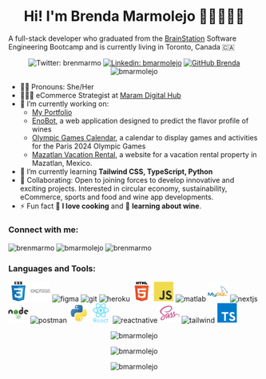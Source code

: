 <h1 align="center">Hi! I'm Brenda Marmolejo 👋🏽👩🏻‍💻</h1>

<p align="left">A full-stack developer who graduated from the <a href="https://brainstation.io/">BrainStation</a> Software Engineering Bootcamp and is currently living in Toronto, Canada 🇨🇦</p>



<div align="center" 
  <a href="https://twitter.com/brenmarmo"><img src="https://img.shields.io/twitter/follow/brenmarmo?style=social" alt="Twitter: brenmarmo" /></a>
  <a href="https://www.linkedin.com/in/bmarmolejo/"><img src="https://img.shields.io/badge/-bmarmolejo-blue?style=flat-square&logo=Linkedin&logoColor=white&link=https://www.linkedin.com/in/bmarmolejo/" alt="Linkedin: bmarmolejo" /></a>
  <a href="https://github.com/bmarmolejo" target="blank" style="div.lp-pom-root .lp-pom-text a {
        text-decoration: none;}"><img src="https://img.shields.io/github/followers/bmarmolejo?label=follow&style=social" alt="GitHub Brenda" /></a>
  <img src="https://komarev.com/ghpvc/?username=bmarmolejo&label=Profile%20views&color=0e75b6&style=flat" alt="bmarmolejo" />
</div>


- 👩🏻 Pronouns: She/Her
- 👩🏻‍💻 eCommerce Strategist at [Maram Digital Hub](http://maramhub.com/)
- 🔭 I’m currently working on:
   - [My Portfolio](https://github.com/bmarmolejo/portfolio)
   - [EnoBot](https://github.com/bmarmolejo/enobot), a web application designed to predict the flavor profile of wines
   - [Olympic Games Calendar](https://github.com/bmarmolejo/olympics), a calendar to display games and activities for the Paris 2024 Olympic Games
   - [Mazatlan Vacation Rental](https://github.com/bmarmolejo/mazatlan), a website for a vacation rental property in Mazatlan, Mexico.
- 🌱 I’m currently learning **Tailwind CSS, TypeScript, Python**
- 👯 Collaborating: Open to joining forces to develop innovative and exciting projects. Interested in circular economy, sustainability, eCommerce, sports and food and wine app developments.
- ⚡ Fun fact 🍳 **I love cooking** and 🍷 **learning about wine**.

<h3 align="left">Connect with me:</h3>
<p align="left">
  <a href="https://twitter.com/brenmarmo" target="blank" style="text-decoration: underline; text-decoration-color: white;"><img align="center" src="https://raw.githubusercontent.com/rahuldkjain/github-profile-readme-generator/master/src/images/icons/Social/twitter.svg" alt="brenmarmo" height="30" width="40" /></a>
  <a href="https://linkedin.com/in/bmarmolejo" target="blank" style="text-decoration: underline; text-decoration-color: white;"><img align="center" src="https://raw.githubusercontent.com/rahuldkjain/github-profile-readme-generator/master/src/images/icons/Social/linked-in-alt.svg" alt="bmarmolejo" height="30" width="40" /></a>
  <a href="https://instagram.com/brenmarmo" target="blank" style="text-decoration: underline; text-decoration-color: white;"><img align="center" src="https://raw.githubusercontent.com/rahuldkjain/github-profile-readme-generator/master/src/images/icons/Social/instagram.svg" alt="brenmarmo" height="30" width="40" /></a>
</p>

<h3 align="left">Languages and Tools:</h3>
<p align="left">
  <a href="https://www.w3schools.com/css/" target="_blank" rel="noreferrer" style="text-decoration: underline; text-decoration-color: white;"><img src="https://raw.githubusercontent.com/devicons/devicon/master/icons/css3/css3-original-wordmark.svg" alt="css3" width="40" height="40"/></a> 
  <a href="https://expressjs.com" target="_blank" rel="noreferrer" style="text-decoration: underline; text-decoration-color: white;"><img src="https://raw.githubusercontent.com/devicons/devicon/master/icons/express/express-original-wordmark.svg" alt="express" width="40" height="40"/></a> 
  <a href="https://www.figma.com/" target="_blank" rel="noreferrer" style="text-decoration: underline; text-decoration-color: white;"><img src="https://www.vectorlogo.zone/logos/figma/figma-icon.svg" alt="figma" width="40" height="40"/></a> 
  <a href="https://git-scm.com/" target="_blank" rel="noreferrer" style="text-decoration: underline; text-decoration-color: white;"><img src="https://www.vectorlogo.zone/logos/git-scm/git-scm-icon.svg" alt="git" width="40" height="40"/></a> 
  <a href="https://heroku.com" target="_blank" rel="noreferrer" style="text-decoration: underline; text-decoration-color: white;"><img src="https://www.vectorlogo.zone/logos/heroku/heroku-icon.svg" alt="heroku" width="40" height="40"/></a> 
  <a href="https://www.w3.org/html/" target="_blank" rel="noreferrer" style="text-decoration: underline; text-decoration-color: white;"><img src="https://raw.githubusercontent.com/devicons/devicon/master/icons/html5/html5-original-wordmark.svg" alt="html5" width="40" height="40"/></a> 
  <a href="https://developer.mozilla.org/en-US/docs/Web/JavaScript" target="_blank" rel="noreferrer" style="text-decoration: underline; text-decoration-color: white;"><img src="https://raw.githubusercontent.com/devicons/devicon/master/icons/javascript/javascript-original.svg" alt="javascript" width="40" height="40"/></a> 
  <a href="https://www.mathworks.com/" target="_blank" rel="noreferrer" style="text-decoration: underline; text-decoration-color: white;"><img src="https://upload.wikimedia.org/wikipedia/commons/2/21/Matlab_Logo.png" alt="matlab" width="40" height="40"/></a> 
  <a href="https://www.mysql.com/" target="_blank" rel="noreferrer" style="text-decoration: underline; text-decoration-color: white;"><img src="https://raw.githubusercontent.com/devicons/devicon/master/icons/mysql/mysql-original-wordmark.svg" alt="mysql" width="40" height="40"/></a> 
  <a href="https://nextjs.org/" target="_blank" rel="noreferrer" style="text-decoration: underline; text-decoration-color: white;"><img src="https://cdn.worldvectorlogo.com/logos/nextjs-2.svg" alt="nextjs" width="40" height="40"/></a> 
  <a href="https://nodejs.org" target="_blank" rel="noreferrer" style="text-decoration: underline; text-decoration-color: white;"><img src="https://raw.githubusercontent.com/devicons/devicon/master/icons/nodejs/nodejs-original-wordmark.svg" alt="nodejs" width="40" height="40"/></a> 
  <a href="https://postman.com" target="_blank" rel="noreferrer" style="text-decoration: underline; text-decoration-color: white;"><img src="https://www.vectorlogo.zone/logos/getpostman/getpostman-icon.svg" alt="postman" width="40" height="40"/></a> 
  <a href="https://www.python.org" target="_blank" rel="noreferrer" style="text-decoration: underline; text-decoration-color: white;"><img src="https://raw.githubusercontent.com/devicons/devicon/master/icons/python/python-original.svg" alt="python" width="40" height="40"/></a> 
  <a href="https://reactjs.org/" target="_blank" rel="noreferrer" style="text-decoration: underline; text-decoration-color: white;"><img src="https://raw.githubusercontent.com/devicons/devicon/master/icons/react/react-original-wordmark.svg" alt="react" width="40" height="40"/></a> 
  <a href="https://reactnative.dev/" target="_blank" rel="noreferrer" style="text-decoration: underline; text-decoration-color: white;"><img src="https://reactnative.dev/img/header_logo.svg" alt="reactnative" width="40" height="40"/></a> 
  <a href="https://sass-lang.com" target="_blank" rel="noreferrer" style="text-decoration: underline; text-decoration-color: white;"><img src="https://raw.githubusercontent.com/devicons/devicon/master/icons/sass/sass-original.svg" alt="sass" width="40" height="40"/></a> 
  <a href="https://tailwindcss.com/" target="_blank" rel="noreferrer" style="text-decoration: underline; text-decoration-color: white;"><img src="https://www.vectorlogo.zone/logos/tailwindcss/tailwindcss-icon.svg" alt="tailwind" width="40" height="40"/></a> 
  <a href="https://www.typescriptlang.org/" target="_blank" rel="noreferrer" style="text-decoration: underline; text-decoration-color: white;"><img src="https://raw.githubusercontent.com/devicons/devicon/master/icons/typescript/typescript-original.svg" alt="typescript" width="40" height="40"/></a> 
</p>

<div align="center">
  <p>
    <img src="https://github-readme-stats.vercel.app/api/top-langs?username=bmarmolejo&show_icons=true&locale=en&layout=compact" alt="bmarmolejo" />
  </p>
  <p>
    <img src="https://github-readme-stats.vercel.app/api?username=bmarmolejo&show_icons=true&locale=en" alt="bmarmolejo" />
  </p>
  <p>
    <img src="https://github-readme-streak-stats.herokuapp.com/?user=bmarmolejo&" alt="bmarmolejo" />
  </p>
</div>
